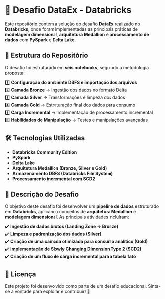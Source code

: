 # 🚀 Desafio DataEx - Databricks

Este repositório contém a solução do desafio **DataEx** realizado no **Databricks**, onde foram implementadas as principais práticas de **modelagem dimensional**, **arquitetura Medallion** e **processamento de dados** com **PySpark** e **Delta Lake**.

## 📂 Estrutura do Repositório

O desafio foi estruturado em **seis notebooks**, seguindo a metodologia proposta:

1️⃣ **Configuração do ambiente DBFS e importação dos arquivos**  
2️⃣ **Camada Bronze** → Ingestão dos dados no formato Delta  
3️⃣ **Camada Silver** → Transformações e limpeza dos dados  
4️⃣ **Camada Gold** → Estruturação final dos dados para consumo  
5️⃣ **Carga Incremental** → Implementação de processamento incremental  
6️⃣ **Habilidades de Manipulação** → Testes e manipulações avançadas  

## 🛠️ Tecnologias Utilizadas

- **Databricks Community Edition**  
- **PySpark**  
- **Delta Lake**  
- **Arquitetura Medallion (Bronze, Silver e Gold)**  
- **Armazenamento DBFS (Databricks File System)**  
- **Processamento incremental com SCD2**  

## 📌 Descrição do Desafio

O objetivo deste desafio foi desenvolver um **pipeline de dados** estruturado em **Databricks**, aplicando conceitos de **arquitetura Medallion** e **modelagem dimensional**. As principais atividades incluíram:

✔️ **Ingestão de dados brutos (Landing Zone → Bronze)**  
✔️ **Limpeza e padronização dos dados (Silver)**  
✔️ **Criação de uma camada otimizada para consumo analítico (Gold)**  
✔️ **Implementação de Slowly Changing Dimension Type 2 (SCD2)**  
✔️ **Criação de um fluxo de carga incremental para a tabela fato**  

## 📄 Licença

Este projeto foi desenvolvido como parte de um desafio educacional. Sinta-se à vontade para explorar e contribuir! 🚀
